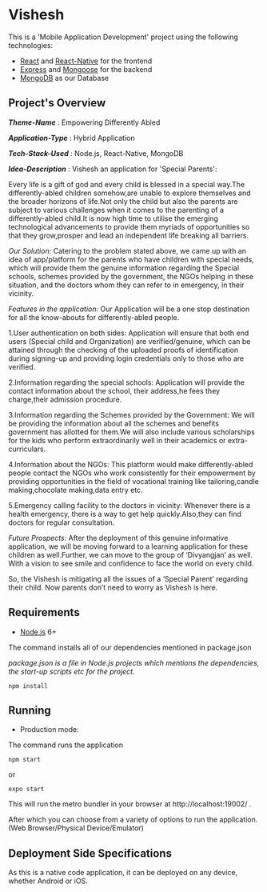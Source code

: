 ﻿# Vishesh

This is a 'Mobile Application Development' project using the following technologies:
- [React](https://facebook.github.io/react/) and [React-Native](https://reactnative.dev/) for the frontend
- [Express](http://expressjs.com/) and [Mongoose](http://mongoosejs.com/) for the backend
- [MongoDB](https://www.mongodb.com/cloud/atlas) as our Database


## Project's Overview

_**Theme-Name**_ :   Empowering Differently Abled

_**Application-Type**_ :   Hybrid Application

_**Tech-Stack-Used**_ :   Node.js, React-Native, MongoDB

_**Idea-Description**_ :   Vishesh an application for 'Special Parents':


Every life is a gift of god and every child is blessed in a special way.The differently-abled children somehow,are  unable to explore themselves and the broader horizons of life.Not only the child but also the parents are subject to various challenges when it comes to the parenting of a differently-abled child.It is now high time to utilise the emerging technological advancements to provide them myriads of opportunities so that they grow,prosper and lead an independent life breaking all barriers. 

_*Our Solution:*_
Catering to the problem stated above, we came up with an idea of app/platform for the parents who have children with special needs, which will provide them the genuine information regarding the Special schools, schemes provided by the government, the NGOs helping in these situation, and the doctors whom they can refer to in emergency, in their vicinity.

_*Features in the application:*_
Our Application will be a one stop destination for all the know-abouts for differently-abled people.

1.User authentication on both sides: Application will ensure that both end users (Special child and Organization) are verified/genuine, which can be attained through the checking of the uploaded proofs of identification during signing-up and providing login credentials only to those who are verified.

2.Information regarding the special schools: Application will provide the contact information about the school, their address,he fees they charge,their admission procedure.

3.Information regarding the Schemes provided by the Government: We will be providing the information about all the schemes and benefits government has allotted for them.We will also include various scholarships for the kids who perform extraordinarily well in their academics or extra-curriculars. 

4.Information about the NGOs: This platform would make differently-abled people contact the NGOs who work consistently for their empowerment by providing opportunities in the field of vocational training like tailoring,candle making,chocolate making,data entry etc.

5.Emergency calling facility to the doctors in vicinity: Whenever there is a health emergency, there is a way to get help quickly.Also,they can find doctors for regular consultation.

*Future Prospects:*
After the deployment of this genuine informative application, we will be moving forward to a learning application for these children as well.Further, we can move to the group of ‘Divyangjan’ as well. With a vision to see smile and confidence to face the world on every child. 


So, the Vishesh is mitigating all the issues of a ‘Special Parent’ regarding their child. Now parents don’t need to worry as Vishesh is here.



## Requirements

- [Node.js](https://nodejs.org/en/) 6+

The command installs all of our dependencies mentioned in package.json 

*package.json is a file in Node.js projects which mentions the dependencies, the start-up scripts etc for the project.*

```shell
npm install
```


## Running

- Production mode:

The command runs the application

```shell
npm start
```
or
```shell
expo start
```



This will run the metro bundler in your browser at http://localhost:19002/ .  

After which you can choose from a variety of options to run the application. (Web Browser/Physical Device/Emulator)



## Deployment Side Specifications

As this is a native code application, it can be deployed on any device, whether Android or iOS.



